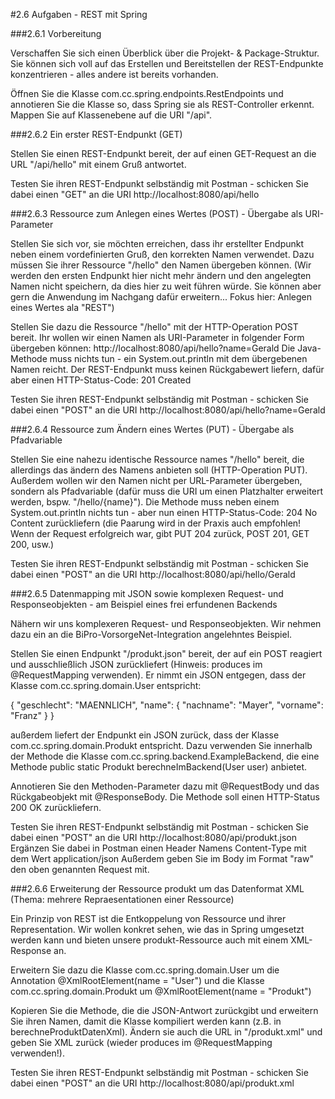 
#2.6 Aufgaben - REST mit Spring

###2.6.1 Vorbereitung

Verschaffen Sie sich einen Überblick über die Projekt- & Package-Struktur. Sie können sich voll auf das Erstellen und Bereitstellen der REST-Endpunkte konzentrieren - alles andere ist bereits vorhanden.

Öffnen Sie die Klasse com.cc.spring.endpoints.RestEndpoints und annotieren Sie die Klasse so, dass Spring sie als REST-Controller erkennt. Mappen Sie auf Klassenebene auf die URI "/api".


###2.6.2 Ein erster REST-Endpunkt (GET)

Stellen Sie einen REST-Endpunkt bereit, der auf einen GET-Request an die URL "/api/hello" mit einem Gruß antwortet.

Testen Sie ihren REST-Endpunkt selbständig mit Postman - schicken Sie dabei einen "GET" an die URI http://localhost:8080/api/hello


###2.6.3 Ressource zum Anlegen eines Wertes (POST) - Übergabe als URI-Parameter

Stellen Sie sich vor, sie möchten erreichen, dass ihr erstellter Endpunkt neben einem vordefinierten Gruß, den korrekten Namen verwendet. Dazu müssen Sie ihrer Ressource "/hello" den Namen übergeben können. (Wir werden den ersten Endpunkt hier nicht mehr ändern und den angelegten Namen nicht speichern, da dies hier zu weit führen würde. Sie können aber gern die Anwendung im Nachgang dafür erweitern... Fokus hier: Anlegen eines Wertes ala "REST")

Stellen Sie dazu die Ressource "/hello" mit der HTTP-Operation POST bereit. Ihr wollen wir einen Namen als URI-Parameter in folgender Form übergeben können: http://localhost:8080/api/hello?name=Gerald
Die Java-Methode muss nichts tun - ein System.out.println mit dem übergebenen Namen reicht.
Der REST-Endpunkt muss keinen Rückgabewert liefern, dafür aber einen HTTP-Status-Code: 201 Created

Testen Sie ihren REST-Endpunkt selbständig mit Postman - schicken Sie dabei einen "POST" an die URI http://localhost:8080/api/hello?name=Gerald


###2.6.4 Ressource zum Ändern eines Wertes (PUT) - Übergabe als Pfadvariable

Stellen Sie eine nahezu identische Ressource names "/hello" bereit, die allerdings das ändern des Namens anbieten soll (HTTP-Operation PUT). Außerdem wollen wir den Namen nicht per URL-Parameter übergeben, sondern als Pfadvariable (dafür muss die URI um einen Platzhalter erweitert werden, bspw. "/hello/{name}").
Die Methode muss neben einem System.out.println nichts tun - aber nun einen HTTP-Status-Code: 204 No Content zurückliefern (die Paarung wird in der Praxis auch empfohlen! Wenn der Request erfolgreich war, gibt PUT 204 zurück, POST 201, GET 200, usw.)

Testen Sie ihren REST-Endpunkt selbständig mit Postman - schicken Sie dabei einen "POST" an die URI http://localhost:8080/api/hello/Gerald


###2.6.5 Datenmapping mit JSON sowie komplexen Request- und Responseobjekten - am Beispiel eines frei erfundenen Backends

Nähern wir uns komplexeren Request- und Responseobjekten. Wir nehmen dazu ein an die BiPro-VorsorgeNet-Integration angelehntes Beispiel.

Stellen Sie einen Endpunkt "/produkt.json" bereit, der auf ein POST reagiert und ausschließlich JSON zurückliefert (Hinweis: produces im @RequestMapping verwenden). Er nimmt ein JSON entgegen, dass der Klasse com.cc.spring.domain.User entspricht:

{
    "geschlecht": "MAENNLICH",
    "name": {
        "nachname": "Mayer",
        "vorname": "Franz"
    }
}

außerdem liefert der Endpunkt ein JSON zurück, dass der Klasse com.cc.spring.domain.Produkt entspricht. Dazu verwenden Sie innerhalb der Methode die Klasse com.cc.spring.backend.ExampleBackend, die eine Methode public static Produkt berechneImBackend(User user) anbietet.

Annotieren Sie den Methoden-Parameter dazu mit @RequestBody und das Rückgabeobjekt mit @ResponseBody. Die Methode soll einen HTTP-Status 200 OK zurückliefern.

Testen Sie ihren REST-Endpunkt selbständig mit Postman - schicken Sie dabei einen "POST" an die URI http://localhost:8080/api/produkt.json
Ergänzen Sie dabei in Postman einen Header Namens Content-Type mit dem Wert application/json
Außerdem geben Sie im Body im Format "raw" den oben genannten Request mit.


###2.6.6 Erweiterung der Ressource produkt um das Datenformat XML (Thema: mehrere Repraesentationen einer Ressource)

Ein Prinzip von REST ist die Entkoppelung von Ressource und ihrer Representation. Wir wollen konkret sehen, wie das in Spring umgesetzt werden kann und bieten unsere produkt-Ressource auch mit einem XML-Response an.

Erweitern Sie dazu die Klasse com.cc.spring.domain.User um die Annotation @XmlRootElement(name = "User") und die Klasse com.cc.spring.domain.Produkt um @XmlRootElement(name = "Produkt")

Kopieren Sie die Methode, die die JSON-Antwort zurückgibt und erweitern Sie ihren Namen, damit die Klasse kompiliert werden kann (z.B. in berechneProduktDatenXml). Ändern sie auch die URL in "/produkt.xml" und geben Sie XML zurück (wieder produces im @RequestMapping verwenden!).

Testen Sie ihren REST-Endpunkt selbständig mit Postman - schicken Sie dabei einen "POST" an die URI http://localhost:8080/api/produkt.xml





